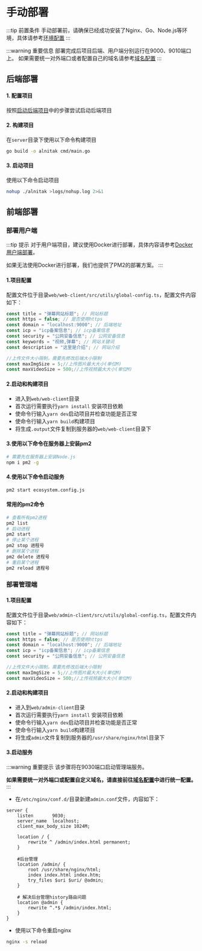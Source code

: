 # 手动部署

:::tip 前置条件
手动部署前，请确保已经成功安装了Nginx、Go、Node.js等环境，具体请参考[环境配置](/guide/start/env)
:::

:::warning 重要信息
部署完成后项目后端、用户端分别运行在9000、9010端口上。
如果需要统一对外端口或者配置自己的域名请参考[域名配置](/guide/deploy/domain)
:::

## 后端部署

#### 1. 配置项目
按照[启动后端项目](/guide/start/start)中的步骤尝试启动后端项目
#### 2. 构建项目
在`server`目录下使用以下命令构建项目
```sh
go build -o alnitak cmd/main.go
```
#### 3. 启动项目
使用以下命令启动项目
```sh
nohup ./alnitak >logs/nohup.log 2>&1
```

## 前端部署

### 部署用户端

:::tip 提示
对于用户端项目，建议使用Docker进行部署，具体内容请参考[Docker用户端部署](/guide/deploy/docker#用户端部署)。

如果无法使用Docker进行部署，我们也提供了PM2的部署方案。
:::

#### 1.项目配置
配置文件位于目录`web/web-client/src/utils/global-config.ts`，配置文件内容如下：
```js
const title = "弹幕网站标题"; // 网站标题
const https = false; // 是否使用https
const domain = "localhost:9000"; // 后端地址
const icp = "icp备案信息"; // icp备案信息
const security = "公网安备信息"; // 公网安备信息
const keywords = "视频,弹幕"; // 网站关键词
const description = "这里是介绍"; // 网站介绍

//上传文件大小限制，需要先修改后端大小限制
const maxImgSize = 5;//上传图片最大大小(单位M)
const maxVideoSize = 500;//上传视频最大大小(单位M)
```

#### 2.启动和构建项目
* 进入到`web/web-client`目录
* 首次运行需要执行`yarn install` 安装项目依赖
* 使命令行输入`yarn dev`启动项目并检查功能是否正常
* 使命令行输入`yarn build`构建项目
* 将生成`.output`文件复制到服务器的`web/web-client`目录下

#### 3.使用以下命令在服务器上安装pm2
```sh
# 需要先在服务器上安装Node.js
npm i pm2 -g
```

#### 4.使用以下命令启动服务
```sh
pm2 start ecosystem.config.js
```

#### 常用的pm2命令
```sh
# 查看所有pm2进程
pm2 list 
# 启动进程
pm2 start 
# 停止某个进程
pm2 stop 进程号 
# 删除某个进程
pm2 delete 进程号 
# 重启某个进程
pm2 reload 进程号 
```
<!-- 参考自 https://juejin.cn/post/7224435010072346683 -->


### 部署管理端
#### 1.项目配置
配置文件位于目录`web/admin-client/src/utils/global-config.ts`，配置文件内容如下：
```js
const title = "弹幕网站标题"; // 网站标题
const https = false; // 是否使用https
const domain = "localhost:9000"; // 后端地址
const icp = "icp备案信息"; // icp备案信息
const security = "公网安备信息"; // 公网安备信息

//上传文件大小限制，需要先修改后端大小限制
const maxImgSize = 5;//上传图片最大大小(单位M)
const maxVideoSize = 500;//上传视频最大大小(单位M)
```

#### 2.启动和构建项目
* 进入到`web/admin-client`目录
* 首次运行需要执行`yarn install` 安装项目依赖
* 使命令行输入`yarn dev`启动项目并检查功能是否正常
* 使命令行输入`yarn build`构建项目
* 将生成`admin`文件复制到服务器的`/usr/share/nginx/html`目录下

#### 3.启动服务
:::warning 重要提示
该步骤将在9030端口启动管理端服务。

**如果需要统一对外端口或配置自定义域名，请直接前往[域名配置](/guide/deploy/domain)中进行统一配置。**
:::

* 在`/etc/nginx/conf.d/`目录新建`admin.conf`文件，内容如下：
```
server {
    listen       9030;
	server_name  localhost; 
	client_max_body_size 1024M;

    location / {
        rewrite ^ /admin/index.html permanent;
    }

    #后台管理
    location /admin/ {
        root /usr/share/nginx/html;
        index index.html index.htm;
        try_files $uri $uri/ @admin;
    }

    # 解决后台管理history路由问题
    location @admin {
        rewrite ^.*$ /admin/index.html;
    }
}
```
* 使用以下命令重启nginx

```sh
nginx -s reload
```




